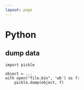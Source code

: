 ```yaml
---
layout: page
---
```


# Python

## dump data

```
import pickle

object = ...
with open("file.bin", 'wb') as f:
    pickle.dump(object, f)
```
